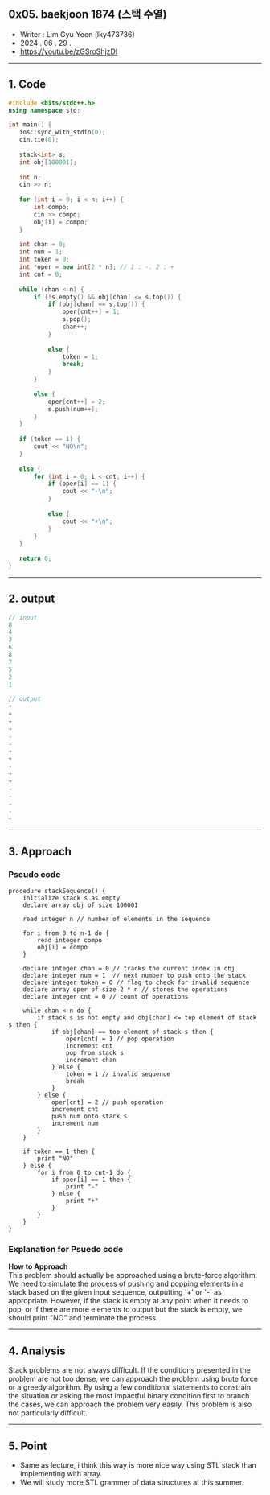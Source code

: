 ## 0x05. baekjoon 1874 (스택 수열)
- Writer : Lim Gyu-Yeon (lky473736)  
- 2024 . 06 . 29 .  
- https://youtu.be/zGSroShjzDI


------


## 1. Code
 ```cpp
#include <bits/stdc++.h>
using namespace std;

int main() {
    ios::sync_with_stdio(0);
    cin.tie(0);
    
    stack<int> s;
    int obj[100001];
    
    int n; 
    cin >> n;
    
    for (int i = 0; i < n; i++) {
        int compo;
        cin >> compo;
        obj[i] = compo;
    }
    
    int chan = 0;
    int num = 1;
    int token = 0;
    int *oper = new int[2 * n]; // 1 : -. 2 : +
    int cnt = 0;
    
    while (chan < n) {
        if (!s.empty() && obj[chan] <= s.top()) {
            if (obj[chan] == s.top()) {
                oper[cnt++] = 1;
                s.pop();
                chan++;
            } 
            
            else {
                token = 1;
                break;
            }
        } 
        
        else {
            oper[cnt++] = 2;
            s.push(num++);
        }
    }
    
    if (token == 1) { 
        cout << "NO\n";
    } 
    
    else {
        for (int i = 0; i < cnt; i++) {
            if (oper[i] == 1) {
                cout << "-\n";
            } 
            
            else {
                cout << "+\n";
            }
        }
    }
    
    return 0;
}
 ```

***

## 2. output
 ```cpp
// input
8
4
3
6
8
7
5
2
1
```

```cpp
// output
+
+
+
+
-
-
+
+
-
+
+
-
-
-
-
-
```

***

## 3. Approach
### Pseudo code
```pseudocode
procedure stackSequence() {
    initialize stack s as empty
    declare array obj of size 100001

    read integer n // number of elements in the sequence

    for i from 0 to n-1 do {
        read integer compo
        obj[i] = compo
    }

    declare integer chan = 0 // tracks the current index in obj
    declare integer num = 1  // next number to push onto the stack
    declare integer token = 0 // flag to check for invalid sequence
    declare array oper of size 2 * n // stores the operations
    declare integer cnt = 0 // count of operations

    while chan < n do {
        if stack s is not empty and obj[chan] <= top element of stack s then {
            if obj[chan] == top element of stack s then {
                oper[cnt] = 1 // pop operation
                increment cnt
                pop from stack s
                increment chan
            } else {
                token = 1 // invalid sequence
                break
            }
        } else {
            oper[cnt] = 2 // push operation
            increment cnt
            push num onto stack s
            increment num
        }
    }

    if token == 1 then {
        print "NO"
    } else {
        for i from 0 to cnt-1 do {
            if oper[i] == 1 then {
                print "-"
            } else {
                print "+"
            }
        }
    }
}
```

### Explanation for Psuedo code
**How to Approach**   
This problem should actually be approached using a brute-force algorithm. We need to simulate the process of pushing and popping elements in a stack based on the given input sequence, outputting '+' or '-' as appropriate. However, if the stack is empty at any point when it needs to pop, or if there are more elements to output but the stack is empty, we should print "NO" and terminate the process.
***

## 4. Analysis

Stack problems are not always difficult. If the conditions presented in the problem are not too dense, we can approach the problem using brute force or a greedy algorithm. By using a few conditional statements to constrain the situation or asking the most impactful binary condition first to branch the cases, we can approach the problem very easily. This problem is also not particularly difficult.

***

## 5. Point
- Same as lecture, i think this way is more nice way using STL stack than implementing with array.
- We will study more STL grammer of data structures at this summer.

